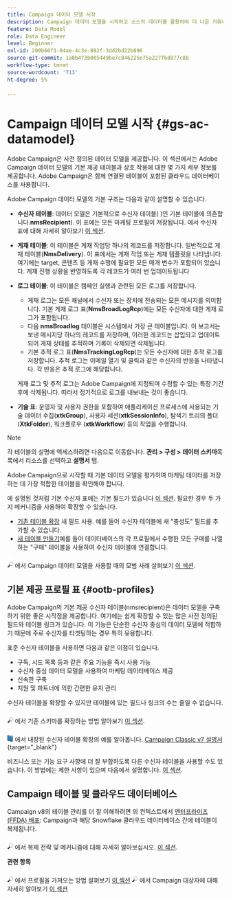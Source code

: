 ```yaml
---
title: Campaign 데이터 모델 시작
description: Campaign 데이터 모델을 시작하고 소스의 데이터를 활용하여 더 나은 커뮤니케이션 및 마케팅 결과를 얻으십시오.
feature: Data Model
role: Data Engineer
level: Beginner
exl-id: 200b60f1-04ae-4c3e-892f-3dd2bd22b896
source-git-commit: 1a0b473b005449be7c846225e75a227f6d877c88
workflow-type: tm+mt
source-wordcount: '713'
ht-degree: 5%

---
```


# Campaign 데이터 모델 시작 {#gs-ac-datamodel}

Adobe Campaign은 사전 정의된 데이터 모델을 제공합니다. 이 섹션에서는 Adobe Campaign 데이터 모델의 기본 제공 테이블과 상호 작용에 대한 몇 가지 세부 정보를 제공합니다. Adobe Campaign은 함께 연결된 테이블이 포함된 클라우드 데이터베이스를 사용합니다.

Adobe Campaign 데이터 모델의 기본 구조는 다음과 같이 설명할 수 있습니다.

* **수신자 테이블**: 데이터 모델은 기본적으로 수신자 테이블( )인 기본 테이블에 의존합니다.**nmsRecipient**). 이 표에는 모든 마케팅 프로필이 저장됩니다. 에서 수신자 표에 대해 자세히 알아보기 [이 섹션](#ootb-profiles).

* **게재 테이블**: 이 테이블은 게재 작업당 하나의 레코드를 저장합니다. 일반적으로 게재 테이블(**NmsDelivery**). 이 표에서는 게재 작업 또는 게재 템플릿을 나타냅니다. 여기에는 target, 콘텐츠 등 게재 수행에 필요한 모든 매개 변수가 포함되어 있습니다. 게재 진행 상황을 반영하도록 각 레코드가 여러 번 업데이트됩니다

* **로그 테이블**: 이 테이블은 캠페인 실행과 관련된 모든 로그를 저장합니다.

   * 게재 로그는 모든 채널에서 수신자 또는 장치에 전송되는 모든 메시지를 의미합니다. 기본 게재 로그 표(**NmsBroadLogRcp**)에는 모든 수신자에 대한 게재 로그가 포함됩니다.
   * 다음 **nmsBroadlog** 테이블은 시스템에서 가장 큰 테이블입니다. 이 보고서는 보낸 메시지당 하나의 레코드를 저장하며, 이러한 레코드는 삽입되고 업데이트되어 게재 상태를 추적하며 기록이 삭제되면 삭제됩니다.
   * 기본 추적 로그 표(**NmsTrackingLogRcp**)는 모든 수신자에 대한 추적 로그를 저장합니다. 추적 로그는 이메일 열기 및 클릭과 같은 수신자의 반응을 나타냅니다. 각 반응은 추적 로그에 해당합니다.

  게재 로그 및 추적 로그는 Adobe Campaign에 지정되며 수정할 수 있는 특정 기간 후에 삭제됩니다. 따라서 정기적으로 로그를 내보내는 것이 좋습니다.

* **기술 표**: 운영자 및 사용자 권한을 포함하여 애플리케이션 프로세스에 사용되는 기술 데이터 수집(**xtkGroup**), 사용자 세션(**xtkSessionInfo**), 탐색기 트리의 폴더(**XtkFolder**), 워크플로우 (**xtkWorkflow**) 등의 작업을 수행합니다.

>[!NOTE]
>
>각 테이블의 설명에 액세스하려면 다음으로 이동합니다. **관리 > 구성 > 데이터 스키마**&#x200B;목록에서 리소스를 선택하고 **설명서** 탭.

Adobe Campaign으로 시작할 때 기본 데이터 모델을 평가하여 마케팅 데이터를 저장하는 데 가장 적합한 테이블을 확인해야 합니다.

에 설명된 것처럼 기본 수신자 표에는 기본 필드가 있습니다 [이 섹션](#ootb-profiles). 필요한 경우 두 가지 메커니즘을 사용하여 확장할 수 있습니다.

* [기존 테이블 확장](extend-schema.md) 새 필드 사용. 예를 들어 수신자 테이블에 새 &quot;충성도&quot; 필드를 추가할 수 있습니다.
* [새 테이블 만들기](create-schema.md)예를 들어 데이터베이스의 각 프로필에서 수행한 모든 구매를 나열하는 &quot;구매&quot; 테이블을 사용하여 수신자 테이블에 연결합니다.

![](../assets/do-not-localize/glass.png) 에서 Campaign 데이터 모델을 사용할 때의 모범 사례 살펴보기 [이 섹션](datamodel-best-practices.md).

## 기본 제공 프로필 표 {#ootb-profiles}

Adobe Campaign의 기본 제공 수신자 테이블(nmsrecipient)은 데이터 모델을 구축하기 위한 좋은 시작점을 제공합니다. 여기에는 쉽게 확장할 수 있는 많은 사전 정의된 필드와 테이블 링크가 있습니다. 이 기능은 단순한 수신자 중심의 데이터 모델에 적합하기 때문에 주로 수신자를 타겟팅하는 경우 특히 유용합니다.

표준 수신자 테이블을 사용하면 다음과 같은 이점이 있습니다.

* 구독, 시드 목록 등과 같은 주요 기능을 즉시 사용 가능
* 수신자 중심 데이터 모델을 사용하여 마케팅 데이터베이스 제공
* 신속한 구축
* 지원 및 파트너에 의한 간편한 유지 관리

수신자 테이블을 확장할 수 있지만 테이블에 있는 필드나 링크의 수는 줄일 수 없습니다.

![](../assets/do-not-localize/glass.png) 에서 기존 스키마를 확장하는 방법 알아보기 [이 섹션](extend-schema.md).

![](../assets/do-not-localize/book.png) 에서 내장된 수신자 테이블 확장의 예를 알아봅니다. [Campaign Classic v7 설명서](https://experienceleague.adobe.com/docs/campaign-classic/using/configuring-campaign-classic/editing-schemas/examples-of-schemas-edition.html#extending-a-table){target="_blank"}

비즈니스 또는 기능 요구 사항에 더 잘 부합하도록 다른 수신자 테이블을 사용할 수도 있습니다. 이 방법에는 제한 사항이 있으며 다음에서 설명합니다. [이 섹션](custom-recipient.md).

## Campaign 테이블 및 클라우드 데이터베이스

Campaign v8의 테이블 관리를 더 잘 이해하려면 의 컨텍스트에서 [엔터프라이즈(FFDA) 배포](../architecture/enterprise-deployment.md): Campaign과 해당 Snowflake 클라우드 데이터베이스 간에 테이블이 복제됩니다.

![](../assets/do-not-localize/glass.png) 에서 복제 전략 및 메커니즘에 대해 자세히 알아보십시오. [이 섹션](../architecture/replication.md).

**관련 항목**

![](../assets/do-not-localize/glass.png) 에서 프로필을 가져오는 방법 살펴보기 [이 섹션](../start/import.md)
![](../assets/do-not-localize/glass.png) 에서 Campaign 대상자에 대해 자세히 알아보기 [이 섹션](../start/audiences.md)
